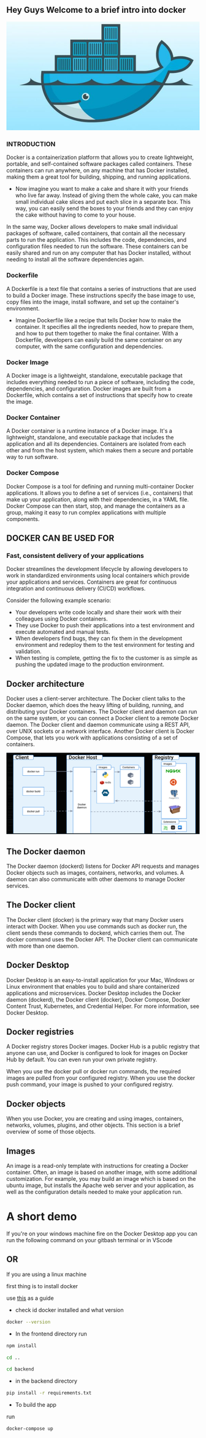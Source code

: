 ## Hey Guys Welcome to a brief intro into docker 
![Alt text](Images/DOCKER.jpg)

### INTRODUCTION
Docker is a containerization platform that allows you to create lightweight, portable, and self-contained software packages called containers. These containers can run anywhere, on any machine that has Docker installed, making them a great tool for building, shipping, and running applications.

- Now imagine you want to make a cake and share it with your friends who live far away. Instead of giving them the whole cake, you can make small individual cake slices and put each slice in a separate box. This way, you can easily send the boxes to your friends and they can enjoy the cake without having to come to your house.

In the same way, Docker allows developers to make small individual packages of software, called containers, that contain all the necessary parts to run the application. This includes the code, dependencies, and configuration files needed to run the software. These containers can be easily shared and run on any computer that has Docker installed, without needing to install all the software dependencies again.

### Dockerfile
A Dockerfile is a text file that contains a series of instructions that are used to build a Docker image. These instructions specify the base image to use, copy files into the image, install software, and set up the container's environment.


- Imagine Dockerfile like a recipe that tells Docker how to make the container. It specifies all the ingredients needed, how to prepare them, and how to put them together to make the final container. With a Dockerfile, developers can easily build the same container on any computer, with the same configuration and dependencies.

### Docker Image
 A Docker image is a lightweight, standalone, executable package that includes everything needed to run a piece of software, including the code, dependencies, and configuration. Docker images are built from a Dockerfile, which contains a set of instructions that specify how to create the image.

### Docker Container
A Docker container is a runtime instance of a Docker image. It's a lightweight, standalone, and executable package that includes the application and all its dependencies. Containers are isolated from each other and from the host system, which makes them a secure and portable way to run software.

### Docker Compose
Docker Compose is a tool for defining and running multi-container Docker applications. It allows you to define a set of services (i.e., containers) that make up your application, along with their dependencies, in a YAML file. Docker Compose can then start, stop, and manage the containers as a group, making it easy to run complex applications with multiple components.



## DOCKER CAN BE USED FOR
### Fast, consistent delivery of your applications

Docker streamlines the development lifecycle by allowing developers to work in standardized environments using local containers which provide your applications and services. Containers are great for continuous integration and continuous delivery (CI/CD) workflows.

Consider the following example scenario:

- Your developers write code locally and share their work with their colleagues using Docker containers.
- They use Docker to push their applications into a test environment and execute automated and manual tests.
- When developers find bugs, they can fix them in the development environment and redeploy them to the test environment for testing and validation.
- When testing is complete, getting the fix to the customer is as simple as pushing the updated image to the production environment.


## Docker architecture
Docker uses a client-server architecture. The Docker client talks to the Docker daemon, which does the heavy lifting of building, running, and distributing your Docker containers. The Docker client and daemon can run on the same system, or you can connect a Docker client to a remote Docker daemon. The Docker client and daemon communicate using a REST API, over UNIX sockets or a network interface. Another Docker client is Docker Compose, that lets you work with applications consisting of a set of containers.

![Alt text](Images/architecture.png)


## The Docker daemon
The Docker daemon (dockerd) listens for Docker API requests and manages Docker objects such as images, containers, networks, and volumes. A daemon can also communicate with other daemons to manage Docker services.

## The Docker client
The Docker client (docker) is the primary way that many Docker users interact with Docker. When you use commands such as docker run, the client sends these commands to dockerd, which carries them out. The docker command uses the Docker API. The Docker client can communicate with more than one daemon.

## Docker Desktop
Docker Desktop is an easy-to-install application for your Mac, Windows or Linux environment that enables you to build and share containerized applications and microservices. Docker Desktop includes the Docker daemon (dockerd), the Docker client (docker), Docker Compose, Docker Content Trust, Kubernetes, and Credential Helper. For more information, see Docker Desktop.

## Docker registries
A Docker registry stores Docker images. Docker Hub is a public registry that anyone can use, and Docker is configured to look for images on Docker Hub by default. You can even run your own private registry.

When you use the docker pull or docker run commands, the required images are pulled from your configured registry. When you use the docker push command, your image is pushed to your configured registry.

## Docker objects
When you use Docker, you are creating and using images, containers, networks, volumes, plugins, and other objects. This section is a brief overview of some of those objects.

## Images
An image is a read-only template with instructions for creating a Docker container. Often, an image is based on another image, with some additional customization. For example, you may build an image which is based on the ubuntu image, but installs the Apache web server and your application, as well as the configuration details needed to make your application run.

# A short demo

If you're on your windows machine fire on the Docker Desktop app 
you can run the following command on your gitbash terminal or in VScode

## OR

If you are using a linux machine 

first thing is to install docker

use [this](https://docs.docker.com/engine/install/ubuntu/) as a guide 

-  check id docker installed and what version
```sh
docker --version

```


- In the  frontend directory run 

```sh
npm install 
```

```sh
cd ..
```

```sh
cd backend
```
- in the backend directory
```sh
pip install -r requirements.txt
```


- To build the app

run
```sh
docker-compose up
```